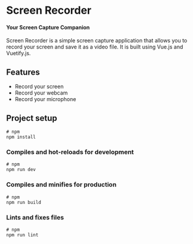 # Screen Recorder
#### Your Screen Capture Companion

Screen Recorder is a simple screen capture application that allows you to record your screen and save it as a video file. It is built using Vue.js and Vuetify.js.

## Features
- Record your screen
- Record your webcam
- Record your microphone


## Project setup

```
# npm
npm install
```

### Compiles and hot-reloads for development

```
# npm
npm run dev
```

### Compiles and minifies for production

```
# npm
npm run build
```

### Lints and fixes files

```
# npm
npm run lint
```

